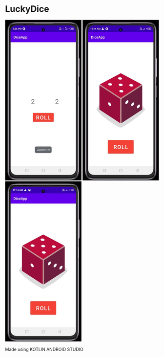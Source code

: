 # LuckyDice
<p align  = "left">
<img src = "app/src/main/res/drawable/shot03.jpg" width = "250">
<img src = "app/src/main/res/drawable/shot2.jpg" width = "250">
<img src = "app/src/main/res/drawable/shot01.jpg" width = "250">
</p>

Made using KOTLIN ANDROID STUDIO


